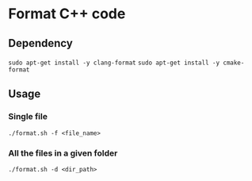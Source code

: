 # Format C++ code

## Dependency
``sudo apt-get install -y clang-format``
``sudo apt-get install -y cmake-format``

## Usage
### Single file
``./format.sh -f <file_name>``

### All the files in a given folder
``./format.sh -d <dir_path>``
